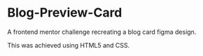 # Blog-Preview-Card

A frontend mentor challenge recreating a blog card figma design.

This was achieved using HTML5 and CSS. 
